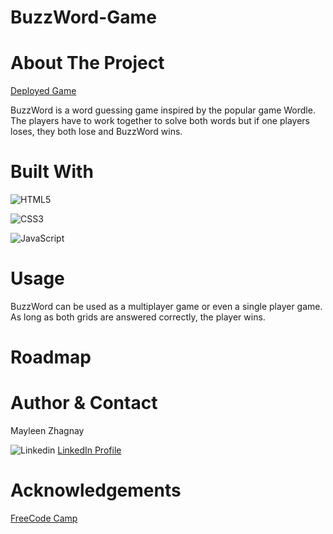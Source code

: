 # BuzzWord-Game

# About The Project
[Deployed Game](https://mayleenz.github.io/BuzzWord-Game/)

BuzzWord is a word guessing game inspired by the popular game Wordle. The players have to work together to solve both words but if one players loses, they both lose and BuzzWord wins. 

# Built With
![HTML5](https://img.shields.io/badge/html5-%23E34F26.svg?style=for-the-badge&logo=html5&logoColor=white)

![CSS3](https://img.shields.io/badge/css3-%231572B6.svg?style=for-the-badge&logo=css3&logoColor=white)

![JavaScript](https://img.shields.io/badge/javascript-%23323330.svg?style=for-the-badge&logo=javascript&logoColor=%23F7DF1E)

# Usage
<!-- examples how project can be used. additional screenshots, code examples and demos -->
BuzzWord can be used as a multiplayer game or even a single player game. As long as both grids are answered correctly, the player wins. 

# Roadmap
<!-- Wireframe  -->


# Author & Contact
Mayleen Zhagnay


![Linkedin](https://img.shields.io/badge/LinkedIn-0077B5?style=for-the-badge&logo=linkedin&logoColor=white)    [LinkedIn Profile](https://www.linkedin.com/in/mayleenzhagnay/)




# Acknowledgements
<!-- link the tutorials here  -->
[FreeCode Camp](https://www.freecodecamp.org/news/build-a-wordle-clone-in-javascript/)
